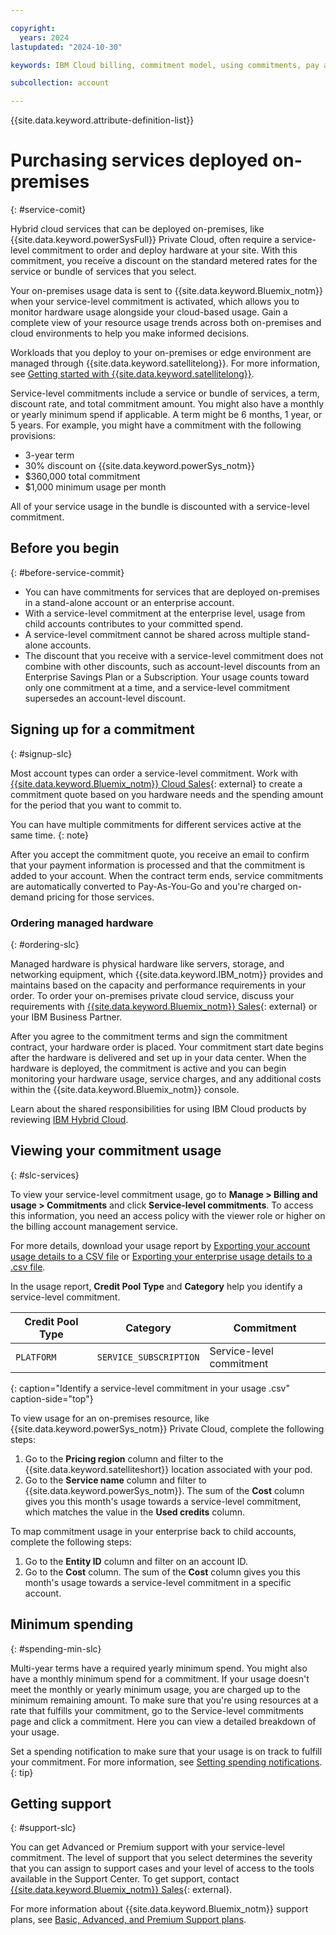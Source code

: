 ```yaml
---

copyright:
  years: 2024
lastupdated: "2024-10-30"

keywords: IBM Cloud billing, commitment model, using commitments, pay as you go with committed use, enterprise savings plan

subcollection: account

---
```


{{site.data.keyword.attribute-definition-list}}



# Purchasing services deployed on-premises
{: #service-comit}

Hybrid cloud services that can be deployed on-premises, like {{site.data.keyword.powerSysFull}} Private Cloud, often require a service-level commitment to order and deploy hardware at your site. With this commitment, you receive a discount on the standard metered rates for the service or bundle of services that you select.

Your on-premises usage data is sent to {{site.data.keyword.Bluemix_notm}} when your service-level commitment is activated, which allows you to monitor hardware usage alongside your cloud-based usage. Gain a complete view of your resource usage trends across both on-premises and cloud environments to help you make informed decisions.

Workloads that you deploy to your on-premises or edge environment are managed through {{site.data.keyword.satellitelong}}. For more information, see [Getting started with {{site.data.keyword.satellitelong}}](/docs/satellite?topic=satellite-getting-started).

Service-level commitments include a service or bundle of services, a term, discount rate, and total commitment amount. You might also have a monthly or yearly minimum spend if applicable. A term might be 6 months, 1 year, or 5 years. For example, you might have a commitment with the following provisions:
- 3-year term
- 30% discount on {{site.data.keyword.powerSys_notm}}
- $360,000 total commitment
- $1,000 minimum usage per month

All of your service usage in the bundle is discounted with a service-level commitment.

## Before you begin
{: #before-service-commit}

- You can have commitments for services that are deployed on-premises in a stand-alone account or an enterprise account.
- With a service-level commitment at the enterprise level, usage from child accounts contributes to your committed spend.
- A service-level commitment cannot be shared across multiple stand-alone accounts.
- The discount that you receive with a service-level commitment does not combine with other discounts, such as account-level discounts from an Enterprise Savings Plan or a Subscription. Your usage counts toward only one commitment at a time, and a service-level commitment supersedes an account-level discount.

## Signing up for a commitment
{: #signup-slc}

Most account types can order a service-level commitment. Work with [{{site.data.keyword.Bluemix_notm}} Cloud Sales](https://www.ibm.com/cloud?contactmodule){: external} to create a commitment quote based on you hardware needs and the spending amount for the period that you want to commit to.

You can have multiple commitments for different services active at the same time.
{: note}

After you accept the commitment quote, you receive an email to confirm that your payment information is processed and that the commitment is added to your account. When the contract term ends, service commitments are automatically converted to Pay-As-You-Go and you're charged on-demand pricing for those services.

### Ordering managed hardware
{: #ordering-slc}

Managed hardware is physical hardware like servers, storage, and networking equipment, which {{site.data.keyword.IBM_notm}} provides and maintains based on the capacity and performance requirements in your order. To order your on-premises private cloud service, discuss your requirements with [{{site.data.keyword.Bluemix_notm}} Sales](https://www.ibm.com/cloud?contactmodule){: external} or your IBM Business Partner.

After you agree to the commitment terms and sign the commitment contract, your hardware order is placed. Your commitment start date begins after the hardware is delivered and set up in your data center. When the hardware is deployed, the commitment is active and you can begin monitoring your hardware usage, service charges, and any additional costs within the {{site.data.keyword.Bluemix_notm}} console.

Learn about the shared responsibilities for using IBM Cloud products by reviewing [IBM Hybrid Cloud](/docs/overview?topic=overview-shared-responsibilities#hybrid-responsibilities).

## Viewing your commitment usage
{: #slc-services}

To view your service-level commitment usage, go to **Manage > Billing and usage > Commitments** and click **Service-level commitments**. To access this information, you need an access policy with the viewer role or higher on the billing account management service.

For more details, download your usage report by [Exporting your account usage details to a CSV file](/docs/account?topic=account-viewingusage&interface=ui#export-csv) or [Exporting your enterprise usage details to a .csv file](/docs/enterprise-management?topic=enterprise-management-enterprise-usage&interface=ui#export-enterprise-csv).

In the usage report, **Credit Pool Type** and **Category** help you identify a service-level commitment.

| Credit Pool Type | Category               | Commitment |
|-------------------|------------------------|------------|
| `PLATFORM`       | `SERVICE_SUBSCRIPTION` | Service-level commitment |
{: caption="Identify a service-level commitment in your usage .csv" caption-side="top"}

To view usage for an on-premises resource, like {{site.data.keyword.powerSys_notm}} Private Cloud, complete the following steps:
1. Go to the **Pricing region** column and filter to the {{site.data.keyword.satelliteshort}} location associated with your pod.
1. Go to the **Service name** column and filter to {{site.data.keyword.powerSys_notm}}. The sum of the **Cost** column gives you this month's usage towards a service-level commitment, which matches the value in the **Used credits** column.

To map commitment usage in your enterprise back to child accounts, complete the following steps:
1. Go to the **Entity ID** column and filter on an account ID.
1. Go to the **Cost** column. The sum of the **Cost** column gives you this month's usage towards a service-level commitment in a specific account.

## Minimum spending
{: #spending-min-slc}

Multi-year terms have a required yearly minimum spend. You might also have a monthly minimum spend for a commitment. If your usage doesn't meet the monthly or yearly minimum usage, you are charged up to the minimum remaining amount. To make sure that you're using resources at a rate that fulfills your commitment, go to the Service-level commitments page and click a commitment. Here you can view a detailed breakdown of your usage.

Set a spending notification to make sure that your usage is on track to fulfill your commitment. For more information, see [Setting spending notifications](/docs/account?topic=account-spending).
{: tip}

## Getting support
{: #support-slc}

You can get Advanced or Premium support with your service-level commitment. The level of support that you select determines the severity that you can assign to support cases and your level of access to the tools available in the Support Center. To get support, contact [{{site.data.keyword.Bluemix_notm}} Sales](https://www.ibm.com/cloud?contactmodule){: external}.

For more information about {{site.data.keyword.Bluemix_notm}} support plans, see [Basic, Advanced, and Premium Support plans](/docs/account?topic=account-support-plans).
